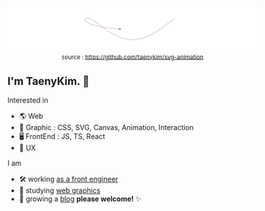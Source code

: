 <p align="center">
  <img src="https://github.com/taenykim/taenykim/blob/master/images/hello.gif" alt="hello-svg-animation">
  <sub>source : <a href="https://github.com/taenykim/svg-animation" target="_blank">https://github.com/taenykim/svg-animation</a></sub>
</p>


## I'm TaenyKim. 🙂

Interested in

- 🌎 Web
- 🎨 Graphic : CSS, SVG, Canvas, Animation, Interaction
- 🖥 FrontEnd : JS, TS, React
- 🌸 UX

I am

- 🛠 working [as a front engineer](https://naver-career.gitbook.io/kr/service/search/reliability-platform/search-fe)
- 🔮 studying [web graphics](https://github.com/taenykim/awesome-web-graphics)
- 🌳 growing a [blog](https://taeny.dev) **please welcome!** ✨
